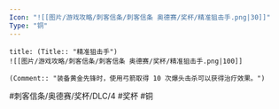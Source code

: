 ```yaml
---
Icon: "![[图片/游戏攻略/刺客信条/刺客信条 奥德赛/奖杯/精准狙击手.png|30]]"
Type: "铜"
---
```

```ad-common-bronze-trophy
title: (Title:: "精准狙击手")
![[图片/游戏攻略/刺客信条/刺客信条 奥德赛/奖杯/精准狙击手.png|100]]

(Comment:: "装备黄金先锋时，使用弓箭取得 10 次爆头击杀可以获得治疗效果。")
```

#刺客信条/奥德赛/奖杯/DLC/4 #奖杯 #铜
